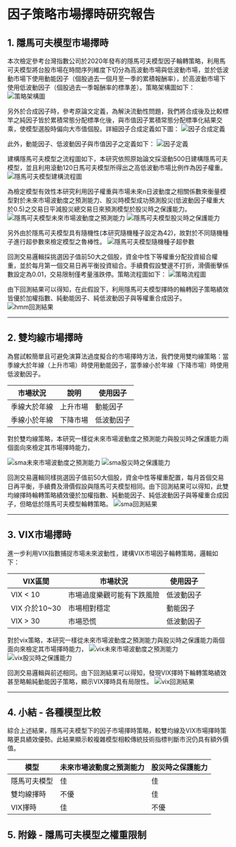 # 因子策略市場擇時研究報告

## 1. 隱馬可夫模型市場擇時

本次檢定參考台灣指數公司於2020年發布的隱馬可夫模型因子輪轉策略，利用馬可夫模型將台股市場在時間序列維度下切分為高波動市場與低波動市場，並於低波動市場下使用動能因子（個股過去一個月至一季的累積報酬率），於高波動市場下使用低波動因子（個股過去一季報酬率的標準差）。策略架構圖如下：
![策略架構圖](image/hmm_策略架構.png)

另外於合成因子時，參考原論文定義，為解決流動性問題，我們將合成後及比較標竿之純因子皆於累積常態分配標準化後，與市值因子累積常態分配標準化結果交乘，使模型選股時偏向大市值個股。詳細因子合成定義如下圖：
![因子合成定義](image/因子合成定義.png)

此外，動能因子、低波動因子與市值因子之定義如下：
![因子定義](image/factor_definition.png)

建構隱馬可夫模型之流程圖如下，本研究依照原始論文採滾動500日建構隱馬可夫模型，並且利用滾動120日馬可夫模型所得出之高低波動市場比例作為因子權重。
![隱馬可夫模型建構流程圖](image/hmm_model.png)

為檢定模型有效性本研究利用因子權重與市場未來n日波動度之相關係數來衡量模型對於未來市場波動度之預測能力、股災時模型成功預測股災(低波動因子權重大於0.5)之交易日平減股災總交易日來預測模型於股災時之保護能力。
![隱馬可夫模型未來市場波動度之預測能力](image/hmm_prediction.png)
![隱馬可夫模型股災時之保護能力](image/hmm_protection.png)

另外由於隱馬可夫模型具有隨機性(本研究隨機種子設定為42)，故對於不同隨機種子進行超參數來檢定模型之魯棒性。
![隱馬可夫模型隨機種子超參數](image/hmm_隨機種子超參數.png)

回測交易邏輯採挑選因子值前50大之個股，資金中性下等權重分配投資組合權重，並於每月第一個交易日再平衡投資組合。手續費假設雙邊不打折，滑價衝擊係數設定為0.01，交易限制僅考量漲跌停。策略流程圖如下：
![策略流程圖](image/back_test_role.png)

由下回測結果可以得知，在此假設下，利用隱馬可夫模型擇時的輪轉因子策略績效皆優於加權指數、純動能因子、純低波動因子與等權重合成因子。
![hmm回測結果](image/hmm回測結果.png)

---

## 2. 雙均線市場擇時

為嘗試較簡單且可避免演算法過度擬合的市場擇時方法，我們使用雙均線策略：當季線大於年線（上升市場）時使用動能因子，當季線小於年線（下降市場）時使用低波動因子。

| 市場狀況     | 說明       | 使用因子   |
|--------------|------------|------------|
| 季線大於年線 | 上升市場   | 動能因子   |
| 季線小於年線 | 下降市場   | 低波動因子 |

對於雙均線策略，本研究一樣從未來市場波動度之預測能力與股災時之保護能力兩個面向來檢定其市場擇時能力，

![sma未來市場波動度之預測能力](image/sma_prediction.png)
![sma股災時之保護能力](image/sma_protection.png)

回測交易邏輯同樣挑選因子值前50大個股，資金中性等權重配置，每月首個交易日再平衡，手續費及滑價假設與隱馬可夫模型相同。由下回測結果可以得知，此雙均線擇時輪轉策略績效優於加權指數、純動能因子、純低波動因子與等權重合成因子，但略低於隱馬可夫模型輪轉策略。
![sma回測結果](image/sma回測結果.png)

---

## 3. VIX市場擇時

進一步利用VIX指數捕捉市場未來波動性，建構VIX市場因子輪轉策略，邏輯如下：

| VIX區間       | 市場狀況                     | 使用因子   |
|---------------|------------------------------|------------|
| VIX < 10      | 市場過度樂觀可能有下跌風險   | 低波動因子 |
| VIX 介於10~30 | 市場相對穩定                 | 動能因子   |
| VIX > 30      | 市場恐慌                   | 低波動因子 |

對於vix策略，本研究一樣從未來市場波動度之預測能力與股災時之保護能力兩個面向來檢定其市場擇時能力，
![vix未來市場波動度之預測能力](image/vix_prediction.png)
![vix股災時之保護能力](image/vix_protection.png)

回測交易邏輯與前述相同。由下回測結果可以得知，發現VIX擇時下輪轉策略績效甚至略輸純動能因子策略，顯示VIX擇時具有局限性。
![vix回測結果](image/vix回測結果.png)

---

## 4. 小結 - 各種模型比較

綜合上述結果，隱馬可夫模型下的因子市場擇時策略，較雙均線及VIX市場擇時策略更具績效優勢。此結果顯示較複雜模型相較傳統技術指標判斷市況仍具有額外價值。

| 模型     | 未來市場波動度之預測能力       | 股災時之保護能力   |
|--------------|------------|------------|
| 隱馬可夫模型 | 佳   | 佳   |
| 雙均線擇時 | 不優   | 佳 |
| VIX擇時 | 佳   | 不優 |

## 5. 附錄 - 隱馬可夫模型之權重限制



